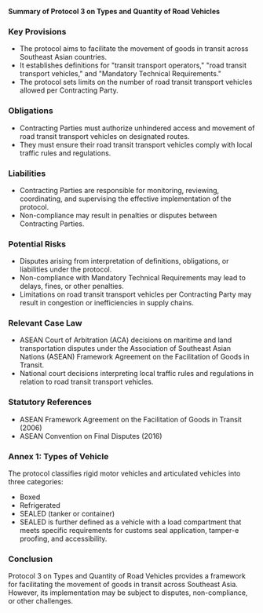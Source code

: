 **Summary of Protocol 3 on Types and Quantity of Road Vehicles**

### Key Provisions

*   The protocol aims to facilitate the movement of goods in transit across Southeast Asian countries.
*   It establishes definitions for "transit transport operators," "road transit transport vehicles," and "Mandatory Technical Requirements."
*   The protocol sets limits on the number of road transit transport vehicles allowed per Contracting Party.

### Obligations

*   Contracting Parties must authorize unhindered access and movement of road transit transport vehicles on designated routes.
*   They must ensure their road transit transport vehicles comply with local traffic rules and regulations.

### Liabilities

*   Contracting Parties are responsible for monitoring, reviewing, coordinating, and supervising the effective implementation of the protocol.
*   Non-compliance may result in penalties or disputes between Contracting Parties.

### Potential Risks

*   Disputes arising from interpretation of definitions, obligations, or liabilities under the protocol.
*   Non-compliance with Mandatory Technical Requirements may lead to delays, fines, or other penalties.
*   Limitations on road transit transport vehicles per Contracting Party may result in congestion or inefficiencies in supply chains.

### Relevant Case Law

*   ASEAN Court of Arbitration (ACA) decisions on maritime and land transportation disputes under the Association of Southeast Asian Nations (ASEAN) Framework Agreement on the Facilitation of Goods in Transit.
*   National court decisions interpreting local traffic rules and regulations in relation to road transit transport vehicles.

### Statutory References

*   ASEAN Framework Agreement on the Facilitation of Goods in Transit (2006)
*   ASEAN Convention on Final Disputes (2016)

### Annex 1: Types of Vehicle

The protocol classifies rigid motor vehicles and articulated vehicles into three categories:

*   Boxed
*   Refrigerated
*   SEALED (tanker or container)
*   SEALED is further defined as a vehicle with a load compartment that meets specific requirements for customs seal application, tamper-e proofing, and accessibility.

### Conclusion

Protocol 3 on Types and Quantity of Road Vehicles provides a framework for facilitating the movement of goods in transit across Southeast Asia. However, its implementation may be subject to disputes, non-compliance, or other challenges.